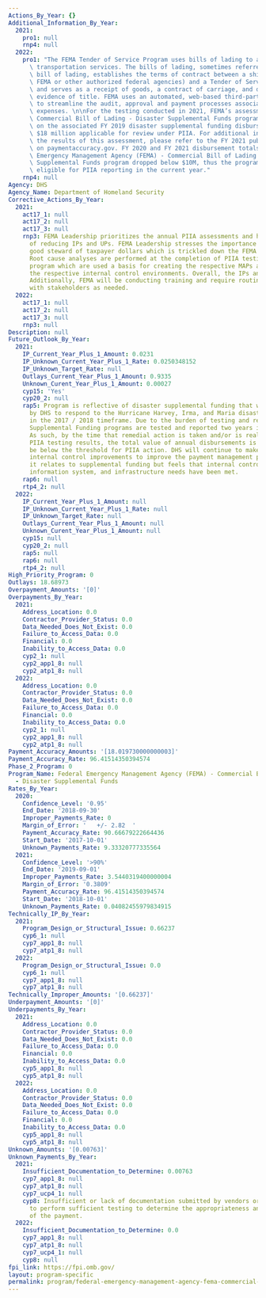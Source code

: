 ```yaml
---
Actions_By_Year: {}
Additional_Information_By_Year:
  2021:
    pro1: null
    rnp4: null
  2022:
    pro1: "The FEMA Tender of Service Program uses bills of lading to acquire freight\
      \ transportation services. The bills of lading, sometimes referred to as a commercial\
      \ bill of lading, establishes the terms of contract between a shipper (i.e.,\
      \ FEMA or other authorized federal agencies) and a Tender of Service Program\
      \ and serves as a receipt of goods, a contract of carriage, and documentary\
      \ evidence of title. FEMA uses an automated, web-based third-party payment system\
      \ to streamline the audit, approval and payment processes associated with transportation-related\
      \ expenses. \n\nFor the testing conducted in 2021, FEMA’s assessment of the\
      \ Commercial Bill of Lading - Disaster Supplemental Funds program was focused\
      \ on the associated FY 2019 disaster supplemental funding disbursements of over\
      \ $18 million applicable for review under PIIA. For additional information on\
      \ the results of this assessment, please refer to the FY 2021 published data\
      \ on paymentaccuracy.gov. FY 2020 and FY 2021 disbursement totals for the Federal\
      \ Emergency Management Agency (FEMA) - Commercial Bill of Lading - Disaster\
      \ Supplemental Funds program dropped below $10M, thus the program is no longer\
      \ eligible for PIIA reporting in the current year."
    rnp4: null
Agency: DHS
Agency_Name: Department of Homeland Security
Corrective_Actions_By_Year:
  2021:
    act17_1: null
    act17_2: null
    act17_3: null
    rnp3: FEMA Leadership prioritizes the annual PIIA assessments and has high expectations
      of reducing IPs and UPs. FEMA Leadership stresses the importance of being a
      good steward of taxpayer dollars which is trickled down the FEMA levels of hierarchy.
      Root cause analyses are performed at the completion of PIIA testing for each
      program which are used a basis for creating the respective MAPs as well as improving
      the respective internal control environments. Overall, the IPs and UPs are decreasing.
      Additionally, FEMA will be conducting training and require routine meetings
      with stakeholders as needed.
  2022:
    act17_1: null
    act17_2: null
    act17_3: null
    rnp3: null
Description: null
Future_Outlook_By_Year:
  2021:
    IP_Current_Year_Plus_1_Amount: 0.0231
    IP_Unknown_Current_Year_Plus_1_Rate: 0.0250348152
    IP_Unknown_Target_Rate: null
    Outlays_Current_Year_Plus_1_Amount: 0.9335
    Unknown_Curent_Year_Plus_1_Amount: 0.00027
    cyp15: 'Yes'
    cyp20_2: null
    rap5: Program is reflective of disaster supplemental funding that was received
      by DHS to respond to the Hurricane Harvey, Irma, and Maria disasters that occurred
      in the 2017 / 2018 timeframe. Due to the burden of testing and reporting, Disaster
      Supplemental Funding programs are tested and reported two years in arrears.
      As such, by the time that remedial action is taken and/or is realized in the
      PIIA testing results, the total value of annual disbursements is expected to
      be below the threshold for PIIA action. DHS will continue to make process and
      internal control improvements to improve the payment management processes as
      it relates to supplemental funding but feels that internal control, human capital,
      information system, and infrastructure needs have been met.
    rap6: null
    rtp4_2: null
  2022:
    IP_Current_Year_Plus_1_Amount: null
    IP_Unknown_Current_Year_Plus_1_Rate: null
    IP_Unknown_Target_Rate: null
    Outlays_Current_Year_Plus_1_Amount: null
    Unknown_Curent_Year_Plus_1_Amount: null
    cyp15: null
    cyp20_2: null
    rap5: null
    rap6: null
    rtp4_2: null
High_Priority_Program: 0
Outlays: 18.68973
Overpayment_Amounts: '[0]'
Overpayments_By_Year:
  2021:
    Address_Location: 0.0
    Contractor_Provider_Status: 0.0
    Data_Needed_Does_Not_Exist: 0.0
    Failure_to_Access_Data: 0.0
    Financial: 0.0
    Inability_to_Access_Data: 0.0
    cyp2_1: null
    cyp2_app1_8: null
    cyp2_atp1_8: null
  2022:
    Address_Location: 0.0
    Contractor_Provider_Status: 0.0
    Data_Needed_Does_Not_Exist: 0.0
    Failure_to_Access_Data: 0.0
    Financial: 0.0
    Inability_to_Access_Data: 0.0
    cyp2_1: null
    cyp2_app1_8: null
    cyp2_atp1_8: null
Payment_Accuracy_Amounts: '[18.019730000000003]'
Payment_Accuracy_Rate: 96.41514350394574
Phase_2_Program: 0
Program_Name: Federal Emergency Management Agency (FEMA) - Commercial Bill of Lading
  - Disaster Supplemental Funds
Rates_By_Year:
  2020:
    Confidence_Level: '0.95'
    End_Date: '2018-09-30'
    Improper_Payments_Rate: 0
    Margin_of_Error: '   +/- 2.82  '
    Payment_Accuracy_Rate: 90.66679222664436
    Start_Date: '2017-10-01'
    Unknown_Payments_Rate: 9.33320777335564
  2021:
    Confidence_Level: '>90%'
    End_Date: '2019-09-01'
    Improper_Payments_Rate: 3.5440319400000004
    Margin_of_Error: '0.3809'
    Payment_Accuracy_Rate: 96.41514350394574
    Start_Date: '2018-10-01'
    Unknown_Payments_Rate: 0.04082455979834915
Technically_IP_By_Year:
  2021:
    Program_Design_or_Structural_Issue: 0.66237
    cyp6_1: null
    cyp7_app1_8: null
    cyp7_atp1_8: null
  2022:
    Program_Design_or_Structural_Issue: 0.0
    cyp6_1: null
    cyp7_app1_8: null
    cyp7_atp1_8: null
Technically_Improper_Amounts: '[0.66237]'
Underpayment_Amounts: '[0]'
Underpayments_By_Year:
  2021:
    Address_Location: 0.0
    Contractor_Provider_Status: 0.0
    Data_Needed_Does_Not_Exist: 0.0
    Failure_to_Access_Data: 0.0
    Financial: 0.0
    Inability_to_Access_Data: 0.0
    cyp5_app1_8: null
    cyp5_atp1_8: null
  2022:
    Address_Location: 0.0
    Contractor_Provider_Status: 0.0
    Data_Needed_Does_Not_Exist: 0.0
    Failure_to_Access_Data: 0.0
    Financial: 0.0
    Inability_to_Access_Data: 0.0
    cyp5_app1_8: null
    cyp5_atp1_8: null
Unknown_Amounts: '[0.00763]'
Unknown_Payments_By_Year:
  2021:
    Insufficient_Documentation_to_Determine: 0.00763
    cyp7_app1_8: null
    cyp7_atp1_8: null
    cyp7_ucp4_1: null
    cyp8: Insufficient or lack of documentation submitted by vendors or providers
      to perform sufficient testing to determine the appropriateness and accuracy
      of the payment.
  2022:
    Insufficient_Documentation_to_Determine: 0.0
    cyp7_app1_8: null
    cyp7_atp1_8: null
    cyp7_ucp4_1: null
    cyp8: null
fpi_link: https://fpi.omb.gov/
layout: program-specific
permalink: program/federal-emergency-management-agency-fema-commercial-bill-of--abce7603.html
---
```


